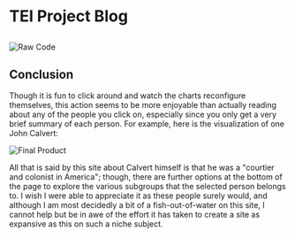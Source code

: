 
# **TEI Project Blog**
  

  
## 
  

![Raw Code](https://llcoolm495.github.io/MattENGL350/images/tei.png)
 
   


  
## Conclusion
  
  Though it is fun to click around and watch the charts reconfigure themselves, this action seems to be more enjoyable than actually reading about any of the people you click on, especially since you only get a very brief summary of each person.  For example, here is the visualization of one John Calvert:
  
![Final Product](https://llcoolm495.github.io/MattENGL350/images/tei2.png)

All that is said by this site about Calvert himself is that he was a "courtier and colonist in America"; though, there are further options at the bottom of the page to explore the various subgroups that the selected person belongs to.  I wish I were able to appreciate it as these people surely would, and although I am most decidedly a bit of a fish-out-of-water on this site, I cannot help but be in awe of the effort it has taken to create a site as expansive as this on such a niche subject.
 
